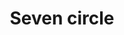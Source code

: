 ---
title: Seven circle
tags: ["seven", "circle", "lucky number", "round", "infinity", "heaven", "perfection"]
icon: seven-circle
svg: '<svg xmlns="http://www.w3.org/2000/svg" width="24" height="24" fill="none" viewBox="0 0 24 24" stroke-width="1.5" stroke-linecap="round" stroke-linejoin="round" stroke="currentColor"><circle cx="12" cy="12" r="9"/><path d="M10.75 16c0-3 4-8 4-8s-3 .5-5 0"/></svg>'
---